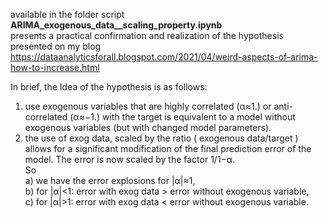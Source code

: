 available in the folder script **ARIMA_exogenous_data__scaling_property.ipynb**  
presents a practical confirmation and realization of the hypothesis presented on my blog    
https://dataanalyticsforall.blogspot.com/2021/04/weird-aspects-of-arima-how-to-increase.html   

In brief, the Idea of the hypothesis is as follows:
1. use exogenous variables that are highly correlated (α≈1.) or anti-correlated (α≈−1.) with the target is equivalent to a model without exogenous variables (but with changed model parameters).
2. the use of exog data, scaled by the ratio ( exogenous data/target ) allows for a significant modification of the final prediction error of the model. The error is now scaled by the factor 1/1−α. \
So   
a) we have the error explosions for |α|≈1,   
b) for |α|<1: error with exog data > error without exogenous variable,   
c) for |α|>1: error with exog data < error without exogenous variable.

